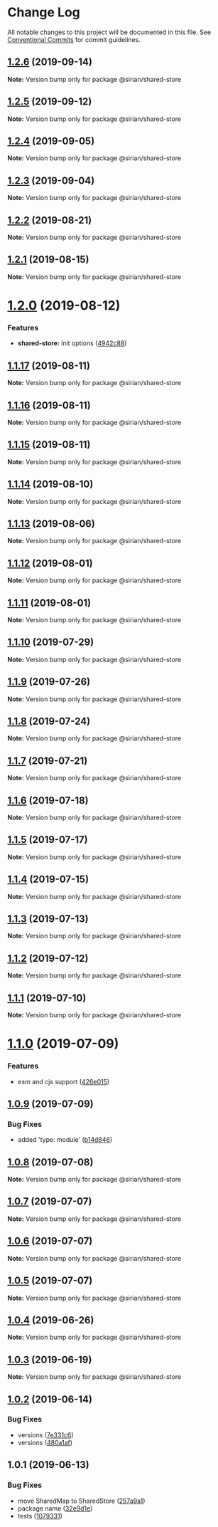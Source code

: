 # Change Log

All notable changes to this project will be documented in this file.
See [Conventional Commits](https://conventionalcommits.org) for commit guidelines.

## [1.2.6](https://github.com/sirian/js/compare/@sirian/shared-store@1.2.5...@sirian/shared-store@1.2.6) (2019-09-14)

**Note:** Version bump only for package @sirian/shared-store





## [1.2.5](https://github.com/sirian/js/compare/@sirian/shared-store@1.2.4...@sirian/shared-store@1.2.5) (2019-09-12)

**Note:** Version bump only for package @sirian/shared-store





## [1.2.4](https://github.com/sirian/js/compare/@sirian/shared-store@1.2.3...@sirian/shared-store@1.2.4) (2019-09-05)

**Note:** Version bump only for package @sirian/shared-store





## [1.2.3](https://github.com/sirian/js/compare/@sirian/shared-store@1.2.2...@sirian/shared-store@1.2.3) (2019-09-04)

**Note:** Version bump only for package @sirian/shared-store





## [1.2.2](https://github.com/sirian/js/compare/@sirian/shared-store@1.2.1...@sirian/shared-store@1.2.2) (2019-08-21)

**Note:** Version bump only for package @sirian/shared-store





## [1.2.1](https://github.com/sirian/js/compare/@sirian/shared-store@1.2.0...@sirian/shared-store@1.2.1) (2019-08-15)

**Note:** Version bump only for package @sirian/shared-store





# [1.2.0](https://github.com/sirian/js/compare/@sirian/shared-store@1.1.17...@sirian/shared-store@1.2.0) (2019-08-12)


### Features

* **shared-store:** init options ([4942c88](https://github.com/sirian/js/commit/4942c88))





## [1.1.17](https://github.com/sirian/js/compare/@sirian/shared-store@1.1.16...@sirian/shared-store@1.1.17) (2019-08-11)

**Note:** Version bump only for package @sirian/shared-store





## [1.1.16](https://github.com/sirian/js/compare/@sirian/shared-store@1.1.15...@sirian/shared-store@1.1.16) (2019-08-11)

**Note:** Version bump only for package @sirian/shared-store





## [1.1.15](https://github.com/sirian/js/compare/@sirian/shared-store@1.1.14...@sirian/shared-store@1.1.15) (2019-08-11)

**Note:** Version bump only for package @sirian/shared-store





## [1.1.14](https://github.com/sirian/js/compare/@sirian/shared-store@1.1.13...@sirian/shared-store@1.1.14) (2019-08-10)

**Note:** Version bump only for package @sirian/shared-store





## [1.1.13](https://github.com/sirian/js/compare/@sirian/shared-store@1.1.12...@sirian/shared-store@1.1.13) (2019-08-06)

**Note:** Version bump only for package @sirian/shared-store





## [1.1.12](https://github.com/sirian/js/compare/@sirian/shared-store@1.1.11...@sirian/shared-store@1.1.12) (2019-08-01)

**Note:** Version bump only for package @sirian/shared-store





## [1.1.11](https://github.com/sirian/js/compare/@sirian/shared-store@1.1.10...@sirian/shared-store@1.1.11) (2019-08-01)

**Note:** Version bump only for package @sirian/shared-store





## [1.1.10](https://github.com/sirian/js/compare/@sirian/shared-store@1.1.9...@sirian/shared-store@1.1.10) (2019-07-29)

**Note:** Version bump only for package @sirian/shared-store





## [1.1.9](https://github.com/sirian/js/compare/@sirian/shared-store@1.1.8...@sirian/shared-store@1.1.9) (2019-07-26)

**Note:** Version bump only for package @sirian/shared-store





## [1.1.8](https://github.com/sirian/js/compare/@sirian/shared-store@1.1.7...@sirian/shared-store@1.1.8) (2019-07-24)

**Note:** Version bump only for package @sirian/shared-store





## [1.1.7](https://github.com/sirian/js/compare/@sirian/shared-store@1.1.6...@sirian/shared-store@1.1.7) (2019-07-21)

**Note:** Version bump only for package @sirian/shared-store





## [1.1.6](https://github.com/sirian/js/compare/@sirian/shared-store@1.1.5...@sirian/shared-store@1.1.6) (2019-07-18)

**Note:** Version bump only for package @sirian/shared-store





## [1.1.5](https://github.com/sirian/js/compare/@sirian/shared-store@1.1.4...@sirian/shared-store@1.1.5) (2019-07-17)

**Note:** Version bump only for package @sirian/shared-store





## [1.1.4](https://github.com/sirian/js/compare/@sirian/shared-store@1.1.3...@sirian/shared-store@1.1.4) (2019-07-15)

**Note:** Version bump only for package @sirian/shared-store





## [1.1.3](https://github.com/sirian/js/compare/@sirian/shared-store@1.1.2...@sirian/shared-store@1.1.3) (2019-07-13)

**Note:** Version bump only for package @sirian/shared-store





## [1.1.2](https://github.com/sirian/js/compare/@sirian/shared-store@1.1.1...@sirian/shared-store@1.1.2) (2019-07-12)

**Note:** Version bump only for package @sirian/shared-store





## [1.1.1](https://github.com/sirian/js/compare/@sirian/shared-store@1.1.0...@sirian/shared-store@1.1.1) (2019-07-10)

**Note:** Version bump only for package @sirian/shared-store





# [1.1.0](https://github.com/sirian/js/compare/@sirian/shared-store@1.0.9...@sirian/shared-store@1.1.0) (2019-07-09)


### Features

* esm and cjs support ([426e015](https://github.com/sirian/js/commit/426e015))





## [1.0.9](https://github.com/sirian/js/compare/@sirian/shared-store@1.0.8...@sirian/shared-store@1.0.9) (2019-07-09)


### Bug Fixes

* added 'type: module' ([b14d846](https://github.com/sirian/js/commit/b14d846))





## [1.0.8](https://github.com/sirian/js/compare/@sirian/shared-store@1.0.7...@sirian/shared-store@1.0.8) (2019-07-08)

**Note:** Version bump only for package @sirian/shared-store





## [1.0.7](https://github.com/sirian/js/compare/@sirian/shared-store@1.0.6...@sirian/shared-store@1.0.7) (2019-07-07)

**Note:** Version bump only for package @sirian/shared-store





## [1.0.6](https://github.com/sirian/js/compare/@sirian/shared-store@1.0.5...@sirian/shared-store@1.0.6) (2019-07-07)

**Note:** Version bump only for package @sirian/shared-store





## [1.0.5](https://github.com/sirian/js/compare/@sirian/shared-store@1.0.4...@sirian/shared-store@1.0.5) (2019-07-07)

**Note:** Version bump only for package @sirian/shared-store





## [1.0.4](https://github.com/sirian/js/compare/@sirian/shared-store@1.0.3...@sirian/shared-store@1.0.4) (2019-06-26)

**Note:** Version bump only for package @sirian/shared-store





## [1.0.3](https://github.com/sirian/js/compare/@sirian/shared-store@1.0.2...@sirian/shared-store@1.0.3) (2019-06-19)

**Note:** Version bump only for package @sirian/shared-store





## [1.0.2](https://github.com/sirian/js/compare/@sirian/shared-store@1.0.1...@sirian/shared-store@1.0.2) (2019-06-14)


### Bug Fixes

* versions ([7e331c6](https://github.com/sirian/js/commit/7e331c6))
* versions ([480a1af](https://github.com/sirian/js/commit/480a1af))





## 1.0.1 (2019-06-13)


### Bug Fixes

* move SharedMap to SharedStore ([257a9a1](https://github.com/sirian/js/commit/257a9a1))
* package name ([32e9d1e](https://github.com/sirian/js/commit/32e9d1e))
* tests ([1079331](https://github.com/sirian/js/commit/1079331))
